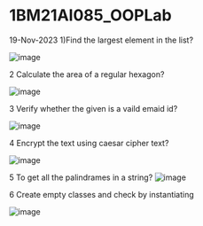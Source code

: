 # 1BM21AI085_OOPLab
19-Nov-2023
1)Find the largest element in the list?

![image](https://github.com/patilvishnu/1BM21AI085_OOPLab/assets/138456159/f4c0099e-b92b-4a14-a7c0-0d574e2318db)


2 Calculate the area of a regular hexagon?

![image](https://github.com/patilvishnu/1BM21AI085_OOPLab/assets/138456159/e4d41a4d-0383-476c-9a7a-71b2fc74c181)

3 Verify whether the given is a vaild emaid id?

![image](https://github.com/patilvishnu/1BM21AI085_OOPLab/assets/138456159/7eb5b900-0b37-4d4d-8d6c-6c779ba63aed)

4 Encrypt the text using caesar cipher text?

![image](https://github.com/patilvishnu/1BM21AI085_OOPLab/assets/138456159/1c000ecd-fc5f-4ba1-989f-4fa1a91882e0)

5 To get all the palindrames in a string?
![image](https://github.com/patilvishnu/1BM21AI085_OOPLab/assets/138456159/1678124e-b1dd-4883-8280-0b4a4d166ed6)

6 Create empty classes and check by instantiating

![image](https://github.com/patilvishnu/1BM21AI085_OOPLab/assets/138456159/7a5dc803-939a-4da9-be2e-bed6fc89b7a8)








